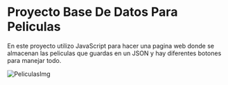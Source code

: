 # Proyecto Base De Datos Para Peliculas
En este proyecto utilizo JavaScript para hacer una pagina web donde se almacenan las peliculas que guardas en un JSON y hay diferentes botones para manejar todo.

<img src="https://i.imgur.com/YUupWT1.png" title="PeliculasImg" />
